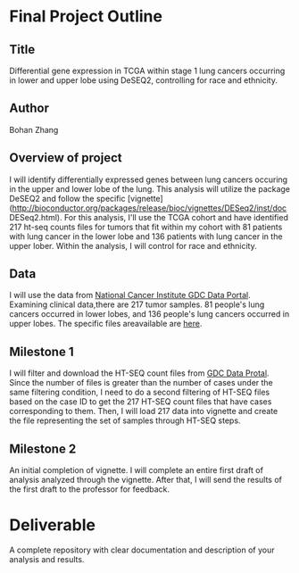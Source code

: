 # Final Project Outline
## Title
Differential gene expression in TCGA within stage 1 lung cancers occurring in lower and upper lobe using DeSEQ2, controlling for race and ethnicity.
## Author
Bohan Zhang
## Overview of project
I will identify differentially expressed genes between lung cancers occuring in the upper and lower lobe of the lung. This analysis will utilize the package DeSEQ2 and follow the specific [vignette](http://bioconductor.org/packages/release/bioc/vignettes/DESeq2/inst/doc DESeq2.html).
For this analysis, I'll use the TCGA cohort and have identified 217 ht-seq counts files for tumors that fit within my cohort with 81 patients with lung cancer in the lower lobe and 136 patients with lung cancer in the upper lober. Within the analysis, I will control for race and ethnicity.
## Data
I will use the data from [National Cancer Institute GDC Data Portal](https://portal.gdc.cancer.gov/repository). Examining clinical data,there are 217 tumor samples. 81 people's lung cancers occurred in lower lobes, and 136 people's lung cancers occurred in upper lobes. The specific files areavailable are [here](https://github.com/DZBohan/final_project/blob/main/clinical.tsv).
## Milestone 1
I will filter and download the HT-SEQ count files from [GDC Data Protal](https://portal.gdc.cancer.gov/repository). Since the number of files is greater than the number of cases under the same filtering condition, I need to do a second filtering of HT-SEQ files based on the case ID to get the 217 HT-SEQ count files that have cases corresponding to them. Then, I will load 217 data into vignette and create the file representing the set of samples through HT-SEQ steps.
## Milestone 2
An initial completion of vignette. I will complete an entire first draft of analysis analyzed through the vignette. After that, I will send the results of the first draft to the professor for feedback.
# Deliverable
A complete repository with clear documentation and description of your analysis and results.
